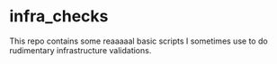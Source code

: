 # infra_checks
This repo contains some reaaaaal basic scripts I sometimes use to do rudimentary infrastructure validations.
